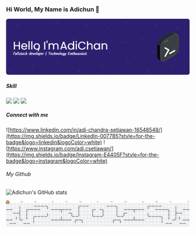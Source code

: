 ### Hi World, My Name is Adichun 👋

![adichun](/assets/github-header-image.png)

##### Skill
<img src="https://img.shields.io/badge/React-61DAFB?style=for-the-badge&logo=react&logoColor=white" />
<img src="https://img.shields.io/badge/Astro-0C1222?style=for-the-badge&logo=astro&logoColor=FDFDFE" />
<img src="https://img.shields.io/badge/next%20js-000000?style=for-the-badge&logo=nextdotjs&logoColor=white" />
<!-- <img src="https://img.shields.io/badge/Tailwind_CSS-38B2AC?style=for-the-badge&logo=tailwind-css&logoColor=white" />
<img src="https://img.shields.io/badge/Bootstrap-563D7C?style=for-the-badge&logo=bootstrap&logoColor=white" />
<img src="https://img.shields.io/badge/Laravel-FF2D20?style=for-the-badge&logo=laravel&logoColor=white" />
<img src="https://img.shields.io/badge/Codeigniter-EF4223?style=for-the-badge&logo=codeigniter&logoColor=white" />
<img src="https://img.shields.io/badge/Express%20js-000000?style=for-the-badge&logo=express&logoColor=white" />
<img src="https://img.shields.io/badge/PLSQL-F80000?style=for-the-badge&logo=oracle&logoColor=black" />
<img src="https://img.shields.io/badge/Python-FFD43B?style=for-the-badge&logo=python&logoColor=blue" />
<img src="https://img.shields.io/badge/C%23-239120?style=for-the-badge&logo=csharp&logoColor=white" />
<img src="https://img.shields.io/badge/Microsoft_SQL_Server-CC2927?style=for-the-badge&logo=microsoft-sql-server&logoColor=white" />
<img src="https://img.shields.io/badge/MySQL-005C84?style=for-the-badge&logo=mysql&logoColor=white" />
<img src="https://img.shields.io/badge/Oracle-F80000?style=for-the-badge&logo=Oracle&logoColor=white" />
<img src="https://img.shields.io/badge/PostgreSQL-316192?style=for-the-badge&logo=postgresql&logoColor=white" />
<img src="https://img.shields.io/badge/MongoDB-4EA94B?style=for-the-badge&logo=mongodb&logoColor=white" />
<img src="https://img.shields.io/badge/redis-%23DD0031.svg?&style=for-the-badge&logo=redis&logoColor=white" />
<img src="https://img.shields.io/badge/gimp-5C5543?style=for-the-badge&logo=gimp&logoColor=white" />
<img src="https://img.shields.io/badge/React_Native-20232A?style=for-the-badge&logo=react&logoColor=61DAFB" /> -->

##### Connect with me
![https://www.linkedin.com/in/adi-chandra-setiawan-16548548/](https://img.shields.io/badge/LinkedIn-0077B5?style=for-the-badge&logo=linkedin&logoColor=white) ![https://www.instagram.com/adi.csetiawan/](https://img.shields.io/badge/Instagram-E4405F?style=for-the-badge&logo=instagram&logoColor=white)


###### My Github
![Adichun's GitHub stats](https://github-readme-stats.vercel.app/api?username=adichun&theme=noctis_minimus&show_icons=true)

<picture>
  <source media="(prefers-color-scheme: dark)" srcset="https://raw.githubusercontent.com/adichun/adichun/output/pacman-contribution-graph-dark.svg">
  <source media="(prefers-color-scheme: light)" srcset="https://raw.githubusercontent.com/adichun/adichun/output/pacman-contribution-graph.svg">
  <img alt="pacman contribution graph" src="https://raw.githubusercontent.com/adichun/adichun/output/pacman-contribution-graph.svg">
</picture>
<!--
**adichun/adichun** is a ✨ _special_ ✨ repository z   because its `README.md` (this file) appears on your GitHub profile.

Here are some ideas to get you started:

- 🔭 I’m currently working on ...
- 🌱 I’m currently learning ...
- 👯 I’m looking to collaborate on ...
- 🤔 I’m looking for help with ...
- 💬 Ask me about ...
- 📫 How to reach me: ...
- 😄 Pronouns: ...
- ⚡ Fun fact: ...
-->
